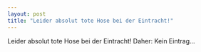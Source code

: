 ```yaml
---
layout: post
title: "Leider absolut tote Hose bei der Eintracht!"
---
```


Leider absolut tote Hose bei der Eintracht! Daher: Kein Eintrag...
